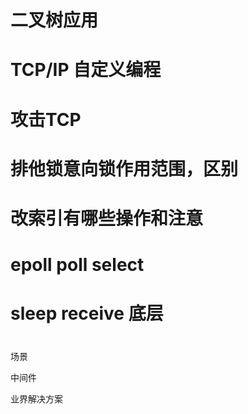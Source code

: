 # 二叉树应用

# TCP/IP 自定义编程

# 攻击TCP

# 排他锁意向锁作用范围，区别

# 改索引有哪些操作和注意

# epoll poll select

# sleep receive 底层

# 

场景

中间件

业界解决方案